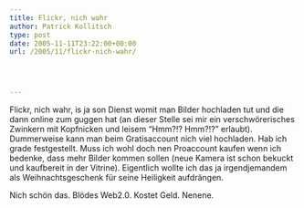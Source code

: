 ```yaml
---
title: Flickr, nich wahr
author: Patrick Kollitsch
type: post
date: 2005-11-11T23:22:00+00:00
url: /2005/11/flickr-nich-wahr/




---
```

Flickr, nich wahr, is ja son Dienst womit man Bilder hochladen tut und die dann online zum guggen hat (an dieser Stelle sei mir ein verschw&ouml;rerisches Zwinkern mit Kopfnicken und leisem &#8220;Hmm?!? Hmm?!?&#8221; erlaubt). Dummerweise kann man beim Gratisaccount nich viel hochladen. Hab ich grade festgestellt. Muss ich wohl doch nen Proaccount kaufen wenn ich bedenke, dass mehr Bilder kommen sollen (neue Kamera ist schon bekuckt und kaufbereit in der Vitrine). Eigentlich wollte ich das ja irgendjemandem als Weihnachtsgeschenk f&uuml;r seine Heiligkeit aufdr&auml;ngen. 

Nich sch&ouml;n das. Bl&ouml;des Web2.0. Kostet Geld. Nenene.